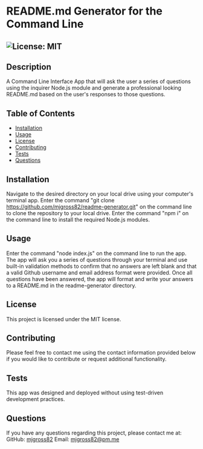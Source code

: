 
  # README.md Generator for the Command Line  
  ##  ![License: MIT](https://img.shields.io/badge/License-MIT-informational?style=for-the-badge&logo=appveyor.svg)  
  ## Description  
  A Command Line Interface App that will ask the user a series of questions using the inquirer Node.js module and generate a professional looking README.md based on the user's responses to those questions.  
  ## Table of Contents  
  * [Installation](#installation)  
  * [Usage](#usage)  
  * [License](#license)  
  * [Contributing](#contributing)  
  * [Tests](#tests)  
  * [Questions](#questions)  
  ## Installation  
  Navigate to the desired directory on your local drive using your computer's terminal app. Enter the command "git clone https://github.com/mjgross82/readme-generator.git" on the command line to clone the repository to your local drive. Enter the command "npm i" on the command line to install the required Node.js modules.  
  ## Usage  
  Enter the command "node index.js" on the command line to run the app. The app will ask you a series of questions through your terminal and use built-in validation methods to confirm that no answers are left blank and that a valid Github username and email address format were provided. Once all questions have been answered, the app will format and write your answers to a README.md in the readme-generator directory.
  ## License  
  This project is licensed under the MIT license.  
  ## Contributing  
  Please feel free to contact me using the contact information provided below if you would like to contribute or request additional functionality.  
  ## Tests  
  This app was designed and deployed without using test-driven development practices.  
  ## Questions  
  If you have any questions regarding this project, please contact me at:  
  GitHub: [mjgross82](https://github.com/mjgross82)
  Email: [mjgross82@pm.me]("mailto:mjgross82@pm.me")
  